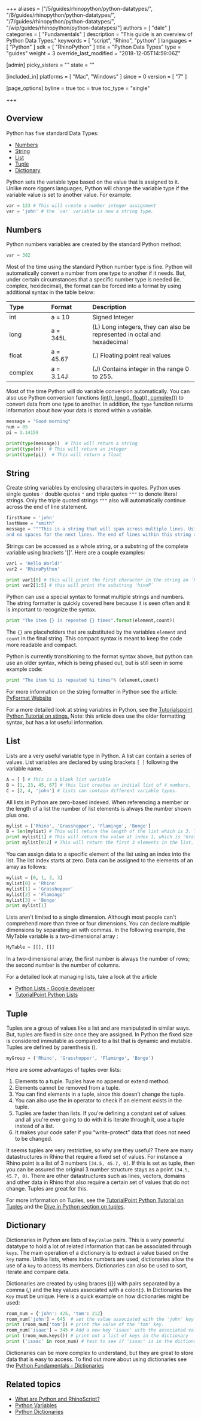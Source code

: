 +++
aliases = ["/5/guides/rhinopython/python-datatypes/", "/6/guides/rhinopython/python-datatypes/", "/7/guides/rhinopython/python-datatypes/", "/wip/guides/rhinopython/python-datatypes/"]
authors = [ "dale" ]
categories = [ "Fundamentals" ]
description = "This guide is an overview of Python Data Types."
keywords = [ "script", "Rhino", "python" ]
languages = [ "Python" ]
sdk = [ "RhinoPython" ]
title = "Python Data Types"
type = "guides"
weight = 3
override_last_modified = "2018-12-05T14:59:06Z"

[admin]
picky_sisters = ""
state = ""

[included_in]
platforms = [ "Mac", "Windows" ]
since = 0
version = [ "7" ]

[page_options]
byline = true
toc = true
toc_type = "single"

+++


## Overview

Python has five standard Data Types:

* [Numbers](#numbers)
* [String](#string)
* [List](#list)
* [Tuple](#tuple)
* [Dictionary](#dictionary)

Python sets the variable type based on the value that is assigned to it.  Unlike more riggers languages, Python will change the variable type if the variable value is set to another value. For example:

```python
var = 123 # This will create a number integer assignment
var = 'john' # the `var` variable is now a string type.
```

## Numbers

Python numbers variables are created by the standard Python method:

```python
var = 382
```

Most of the time using the standard Python number type is fine. Python will automatically convert a number from one type to another if it needs. But, under certain circumstances that a specific number type is needed (ie. complex, hexidecimal), the format can be forced into a format by using additional syntax in the table below:

| Type | | |Format | | |  Description |
|:--------|:-:|:-:|:-|:-:|:-:|:--------|
| int  | | | a = 10 | | | Signed Integer   |
| long   | | | a = 345L | | | (L) Long integers, they can also be represented in octal and hexadecimal   |
| float   | | | a = 45.67 | | | (.) Floating point real values   |
| complex   | | | a = 3.14J | | | (J) Contains integer in the range 0 to 255.   |

Most of the time Python will do variable conversion automatically. You can also use Python conversion functions [(int(), long(), float(), complex())](https://docs.python.org/2/library/stdtypes.html#id2) to convert data from one type to another. In addition, the `type` function returns information about how your data is stored within a variable.

```python
message = "Good morning"
num = 85
pi = 3.14159

print(type(message))  # This will return a string
print(type(n))  # This will return an integer
print(type(pi))  # This will return a float
```

## String

Create string variables by enclosing characters in quotes. Python uses single quotes `'` double quotes `"` and triple quotes `"""` to denote literal strings.  Only the triple quoted strings `"""` also will automatically continue across the end of line statement.

```python
firstName = 'john'
lastName = "smith"
message = """This is a string that will span across multiple lines. Using newline characters
and no spaces for the next lines. The end of lines within this string also count as a newline when printed"""
```

Strings can be accessed as a whole string, or a substring of the complete variable using brackets '[]'. Here are a couple examples:

```python
var1 = 'Hello World!'
var2 = 'RhinoPython'

print var1[0] # this will print the first character in the string an `H`
print var2[1:5] # this will print the substring 'hinoP`
```

Python can use a special syntax to format multiple strings and numbers. The string formatter is quickly covered here because it is seen often and it is important to recognize the syntax.  

```python
print "The item {} is repeated {} times".format(element,count))
```

The `{}` are placeholders that are substituted by the variables `element` and `count` in the final string. This compact syntax is meant to keep the code more readable and compact.

Python is currently transitioning to the format syntax above, but python can use an older syntax, which is being phased out, but is still seen in some example code:

```python
print "The item %i is repeated %i times"% (element,count)
```

For more information on the string formatter in Python see the article: [PyFormat Website](https://pyformat.info/)


For a more detailed look at string variables in Python, see the [Tutorialspoint Python Tutorial on stings.](https://www.tutorialspoint.com/python/python_strings.htm) Note: this article does use the older formatting syntax, but has a lot useful information.

## List

Lists are a very useful variable type in Python. A list can contain a series of values. List variables are declared by using brackets `[ ]` following the variable name.

```python
A = [ ] # This is a blank list variable
B = [1, 23, 45, 67] # this list creates an initial list of 4 numbers.
C = [2, 4, 'john'] # lists can contain different variable types.
```

All lists in Python are zero-based indexed. When referencing a member or the length of a list the number of list elements is always the number shown plus one.

```python
mylist = ['Rhino', 'Grasshopper', 'Flamingo', 'Bongo']
B = len(mylist) # This will return the length of the list which is 3. The index is 0, 1, 2, 3.
print mylist[1] # This will return the value at index 1, which is 'Grasshopper'
print mylist[0:2] # This will return the first 3 elements in the list.
```

You can assign data to a specific element of the list using an index into the list. The list index starts at zero. Data can be assigned to the elements of an array as follows:

```python
mylist = [0, 1, 2, 3]
mylist[0] = 'Rhino'
mylist[1] = 'Grasshopper'
mylist[2] = 'Flamingo'
mylist[3] = 'Bongo'
print mylist[1]
```

Lists aren't limited to a single dimension. Although most people can't comprehend more than three or four dimensions. You can declare multiple dimensions by separating an with commas.  In the following example, the MyTable variable is a two-dimensional array :

```python
MyTable = [[], []]
```

In a two-dimensional array, the first number is always the number of rows; the second number is the number of columns.

For a detailed look at managing lists, take a look at the article

- [Python Lists - Google developer](https://developers.google.com/edu/python/lists)
- [TutorialPoint Python Lists](https://www.tutorialspoint.com/python/python_lists.htm)

## Tuple

Tuples are a group of values like a list and are manipulated in similar ways.  But, tuples are fixed in size once they are assigned. In Python the fixed size is considered immutable as compared to a list that is dynamic and mutable. Tuples are defined by parenthesis ().

```python
myGroup = ('Rhino', 'Grasshopper', 'Flamingo', 'Bongo')
```

Here are some advantages of tuples over lists:
1. Elements to a tuple. Tuples have no append or extend method.
2. Elements cannot be removed from a tuple.
3. You can find elements in a tuple, since this doesn’t change the tuple.
4. You can also use the in operator to check if an element exists in the tuple.
5. Tuples are faster than lists. If you're defining a constant set of values and all you're ever going to do with it is iterate through it, use a tuple instead of a list.
6. It makes your code safer if you “write-protect” data that does not need to be changed.

It seems tuples are very restrictive, so why are they useful? There are many datastructures in Rhino that require a fixed set of values.  For instance a Rhino point is a list of 3 numbers `[34.5, 45.7, 0]`. If this is set as tuple, then you can be assured the original 3 number structure stays as a point `(34.5, 45.7, 0)`.  There are other datastructures such as lines, vectors, domains and other data in Rhino that also require a certain set of values that do not change.  Tuples are great for this.

For more information on Tuples, see the [TutorialPoint Python Tutorial on Tuples](https://www.tutorialspoint.com/python/python_tuples.htm) and the [Dive in Python section on tuples](http://getpython3.com/diveintopython3/native-datatypes.html#tuples).

## Dictionary

Dictionaries in Python are lists of `Key`:`Value` pairs. This is a very powerful datatype to hold a lot of related information that can be associated through `keys`. The main operation of a dictionary is to extract a value based on the `key` name. Unlike lists, where index numbers are used, dictionaries allow the use of a `key` to access its members.  Dictionaries can also be used to sort, iterate and compare data.

Dictionaries are created by using braces ({}) with pairs separated by a comma (,) and the key values associated with a colon(:). In Dictionaries the `Key` must be unique.  Here is a quick example on how dictionaries might be used:


```python
room_num = {'john': 425, 'tom': 212}
room_num['john'] = 645  # set the value associated with the 'john' key to 645
print (room_num['tom']) # print the value of the 'tom' key.
room_num['isaac'] = 345 # Add a new key 'isaac' with the associated value
print (room_num.keys()) # print out a list of keys in the dictionary
print ('isaac' in room_num) # test to see if 'issac' is in the dictionary.  This returns true.
```

Dictionaries can be more complex to understand, but they are great to store data that is easy to access.  To find out more about using dictionaries see the [Python Fundamentals - Dictionaries](/guides/rhinopython/python-dictionaries/)

## Related topics

- [What are Python and RhinoScript?](/guides/rhinopython/rhinopython-7/what-is-rhinopython)
- [Python Variables](/guides/rhinopython/rhinopython-7/python-variables/)
- [Python Dictionaries](/guides/rhinopython/rhinopython-7/python-dictionaries/)
